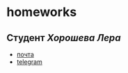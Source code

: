 # homeworks
## Студент _Хорошева Лера_
* [почта](mailto:mn.ler0912@mail.ru)
* [telegram](http://t.me/ValerieKh)
